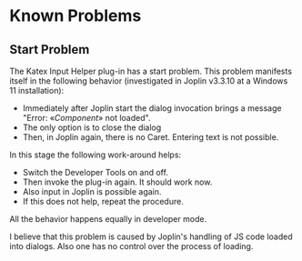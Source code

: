 # Known Problems

## Start Problem

The Katex Input Helper plug-in has a start problem. This problem manifests itself in the following behavior (investigated in Joplin v3.3.10 at a Windows 11 installation):

- Immediately after Joplin start the dialog invocation brings a message "Error: &laquo;*Component*&raquo; not loaded".
- The only option is to close the dialog
- Then, in Joplin again, there is no Caret. Entering text is not possible.

In this stage the following work-around helps:

- Switch the Developer Tools on and off.
- Then invoke the plug-in again. It should work now.
- Also input in Joplin is possible again.
- If this does not help, repeat the procedure.

All the behavior happens equally in developer mode.

I believe that this problem is caused by Joplin's handling of JS code loaded into dialogs. Also one has no control over the process of loading.
